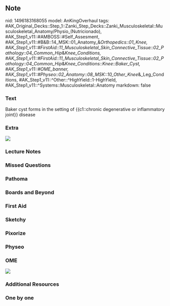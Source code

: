 ## Note
nid: 1496183168055
model: AnKingOverhaul
tags: #AK_Original_Decks::Step_1::Zanki_Step_Decks::Zanki_Musculoskeletal::Musculoskeletal_Anatomy/Physio_(Nutricionado), #AK_Step1_v11::#AMBOSS::#Self_Assesment, #AK_Step1_v11::#B&B::14_MSK::01_Anatomy_&_Orthopedics::01_Knee, #AK_Step1_v11::#FirstAid::11_Musculoskeletal_Skin_Connective_Tissue::02_Pathology::04_Common_Hip_&_Knee_Conditions, #AK_Step1_v11::#FirstAid::11_Musculoskeletal_Skin_Connective_Tissue::02_Pathology::04_Common_Hip_&_Knee_Conditions::Knee::Baker_Cyst, #AK_Step1_v11::#OME_banner, #AK_Step1_v11::#Physeo::02_Anatomy::08_MSK::10_Other_Knee_&_Leg_Conditions, #AK_Step1_v11::^Other::^HighYield::1-HighYield, #AK_Step1_v11::^Systems::Musculoskeletal::Anatomy
markdown: false

### Text
Baker cyst forms in the setting of {{c1::chronic degenerative or inflammatory joint}} disease

### Extra
<div><img src="paste-465067648745473.jpg"></div>

### Lecture Notes


### Missed Questions


### Pathoma


### Boards and Beyond


### First Aid


### Sketchy


### Pixorize


### Physeo


### OME
<div class="ome-widget">
  <a href="https://onlinemeded.org?ref=anki"><img src=
  "_OME_AnkiFlashcards_General_4.png"></a>
</div>

### Additional Resources


### One by one

